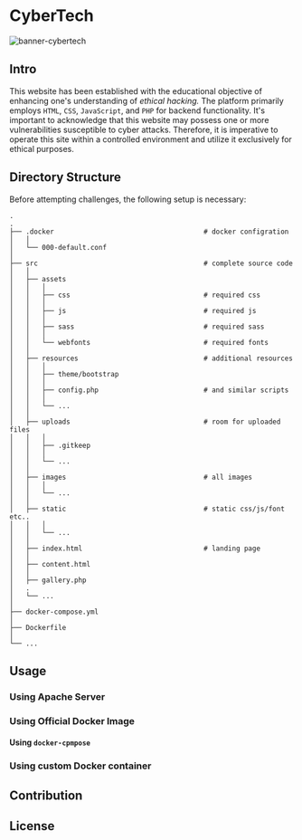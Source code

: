 # CyberTech

![banner-cybertech](./assets/banner.png)

## Intro  

This website has been established with the educational objective of enhancing one's understanding of _ethical hacking._ The platform primarily employs `HTML`, `CSS`, `JavaScript`, and `PHP` for backend functionality. It's important to acknowledge that this website may possess one or more vulnerabilities susceptible to cyber attacks. Therefore, it is imperative to operate this site within a controlled environment and utilize it exclusively for ethical purposes.  

## Directory Structure  

Before attempting challenges, the following setup is necessary:  

    .
    .
    ├── .docker                                     # docker configration
    │   │
    │   └── 000-default.conf         
    │
    ├── src                                         # complete source code
    │   │
    │   ├── assets
    │   │   │
    │   │   ├── css                                 # required css 
    │   │   │ 
    │   │   ├── js                                  # required js
    │   │   │ 
    │   │   ├── sass                                # required sass
    │   │   │ 
    │   │   └── webfonts                            # required fonts
    │   │
    │   ├── resources                               # additional resources 
    │   │   │
    │   │   ├── theme/bootstrap 
    │   │   │ 
    │   │   ├── config.php                          # and similar scripts
    │   │   │ 
    │   │   └── ...
    │   │
    │   ├── uploads                                 # room for uploaded files 
    │   │   │
    │   │   ├── .gitkeep
    │   │   │ 
    │   │   └── ...
    │   │
    │   ├── images                                  # all images 
    │   │   │ 
    │   │   └── ...
    │   │
    │   ├── static                                  # static css/js/font etc.. 
    │   │   │ 
    │   │   └── ...
    │   │
    │   ├── index.html                              # landing page 
    │   │
    │   ├── content.html 
    │   │
    │   ├── gallery.php 
    │   .
    │   └── ...         
    │
    ├── docker-compose.yml
    │
    ├── Dockerfile
    │
    └── ...

## Usage  

### Using Apache Server  

### Using Official Docker Image  

#### Using `docker-cpmpose`  

### Using custom Docker container  

## Contribution  

## License  